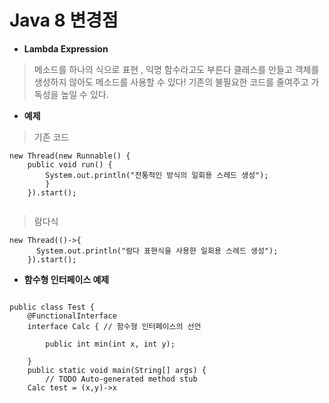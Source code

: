 Java 8 변경점
============================
+ **Lambda Expression**
> 메소드를 하나의 식으로 표현 , 익명 함수라고도 부른다
> 클래스를 만들고 객체를 생성하지 않아도 메소드를 사용할 수 있다!
> 기존의 불필요한 코드를 줄여주고 가독성을 높일 수 있다.

+ **예제**
> 기존 코드
<pre><code>new Thread(new Runnable() {
    public void run() {
        System.out.println("전통적인 방식의 일회용 스레드 생성");
        }
    }).start();
    </code></pre>
> 람다식
<pre><code>new Thread(()->{
      System.out.println("람다 표현식을 사용한 일회용 스레드 생성");
    }).start();
</code></pre>
+ **함수형 인터페이스 예제**
<pre><code>
public class Test {
	@FunctionalInterface
	interface Calc { // 함수형 인터페이스의 선언

	    public int min(int x, int y);

	}	
	public static void main(String[] args) {
		// TODO Auto-generated method stub
	Calc test = (x,y)->x<y?x:y;
	System.out.println(test.min(4, 6));
	}

	}
</code></pre>
